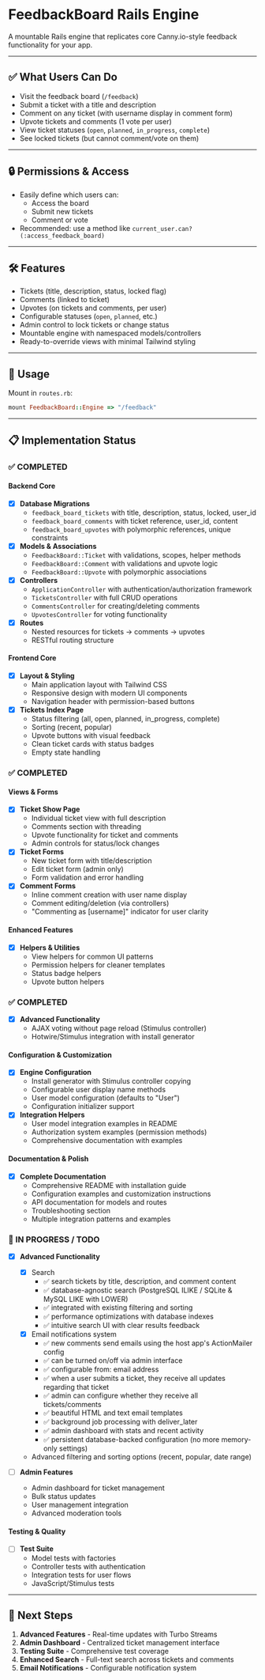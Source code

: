 # FeedbackBoard Rails Engine

A mountable Rails engine that replicates core Canny.io-style feedback functionality for your app.

---

## ✅ What Users Can Do

- Visit the feedback board (`/feedback`)
- Submit a ticket with a title and description
- Comment on any ticket (with username display in comment form)
- Upvote tickets and comments (1 vote per user)
- View ticket statuses (`open`, `planned`, `in_progress`, `complete`)
- See locked tickets (but cannot comment/vote on them)

---

## 🔒 Permissions & Access

- Easily define which users can:
  - Access the board
  - Submit new tickets
  - Comment or vote
- Recommended: use a method like `current_user.can?(:access_feedback_board)`

---

## 🛠 Features

- Tickets (title, description, status, locked flag)
- Comments (linked to ticket)
- Upvotes (on tickets and comments, per user)
- Configurable statuses (`open`, `planned`, etc.)
- Admin control to lock tickets or change status
- Mountable engine with namespaced models/controllers
- Ready-to-override views with minimal Tailwind styling

---

## 🚀 Usage

Mount in `routes.rb`:

```ruby
mount FeedbackBoard::Engine => "/feedback"

```

---

## 📋 Implementation Status

### ✅ COMPLETED

#### Backend Core
- [x] **Database Migrations**
  - `feedback_board_tickets` with title, description, status, locked, user_id
  - `feedback_board_comments` with ticket reference, user_id, content
  - `feedback_board_upvotes` with polymorphic references, unique constraints
- [x] **Models & Associations**
  - `FeedbackBoard::Ticket` with validations, scopes, helper methods
  - `FeedbackBoard::Comment` with validations and upvote logic
  - `FeedbackBoard::Upvote` with polymorphic associations
- [x] **Controllers**
  - `ApplicationController` with authentication/authorization framework
  - `TicketsController` with full CRUD operations
  - `CommentsController` for creating/deleting comments
  - `UpvotesController` for voting functionality
- [x] **Routes**
  - Nested resources for tickets → comments → upvotes
  - RESTful routing structure

#### Frontend Core
- [x] **Layout & Styling**
  - Main application layout with Tailwind CSS
  - Responsive design with modern UI components
  - Navigation header with permission-based buttons
- [x] **Tickets Index Page**
  - Status filtering (all, open, planned, in_progress, complete)
  - Sorting (recent, popular)
  - Upvote buttons with visual feedback
  - Clean ticket cards with status badges
  - Empty state handling

### ✅ COMPLETED

#### Views & Forms
- [x] **Ticket Show Page**
  - Individual ticket view with full description
  - Comments section with threading
  - Upvote functionality for ticket and comments
  - Admin controls for status/lock changes
- [x] **Ticket Forms**
  - New ticket form with title/description
  - Edit ticket form (admin only)
  - Form validation and error handling
- [x] **Comment Forms**
  - Inline comment creation with user name display
  - Comment editing/deletion (via controllers)
  - "Commenting as [username]" indicator for user clarity

#### Enhanced Features
- [x] **Helpers & Utilities**
  - View helpers for common UI patterns
  - Permission helpers for cleaner templates
  - Status badge helpers
  - Upvote button helpers

### ✅ COMPLETED
- [x] **Advanced Functionality**
  - AJAX voting without page reload (Stimulus controller)
  - Hotwire/Stimulus integration with install generator

#### Configuration & Customization
- [x] **Engine Configuration**
  - Install generator with Stimulus controller copying
  - Configurable user display name methods
  - User model configuration (defaults to "User")
  - Configuration initializer support
- [x] **Integration Helpers**
  - User model integration examples in README
  - Authorization system examples (permission methods)
  - Comprehensive documentation with examples

#### Documentation & Polish
- [x] **Complete Documentation**
  - Comprehensive README with installation guide
  - Configuration examples and customization instructions
  - API documentation for models and routes
  - Troubleshooting section
  - Multiple integration patterns and examples

### 🚧 IN PROGRESS / TODO
- [x] **Advanced Functionality**
  - [x] Search
    - ✅ search tickets by title, description, and comment content
    - ✅ database-agnostic search (PostgreSQL ILIKE / SQLite & MySQL LIKE with LOWER)
    - ✅ integrated with existing filtering and sorting
    - ✅ performance optimizations with database indexes
    - ✅ intuitive search UI with clear results feedback
  - [x] Email notifications system
    - ✅ new comments send emails using the host app's ActionMailer config
    - ✅ can be turned on/off via admin interface
    - ✅ configurable from: email address
    - ✅ when a user submits a ticket, they receive all updates regarding that ticket
    - ✅ admin can configure whether they receive all tickets/comments
    - ✅ beautiful HTML and text email templates
    - ✅ background job processing with deliver_later
    - ✅ admin dashboard with stats and recent activity
    - ✅ persistent database-backed configuration (no more memory-only settings)
  - Advanced filtering and sorting options (recent, popular, date range)

- [ ] **Admin Features**
  - Admin dashboard for ticket management
  - Bulk status updates
  - User management integration
  - Advanced moderation tools

#### Testing & Quality
- [ ] **Test Suite**
  - Model tests with factories
  - Controller tests with authentication
  - Integration tests for user flows
  - JavaScript/Stimulus tests

---

## 🎯 Next Steps

1. **Advanced Features** - Real-time updates with Turbo Streams
2. **Admin Dashboard** - Centralized ticket management interface
3. **Testing Suite** - Comprehensive test coverage
4. **Enhanced Search** - Full-text search across tickets and comments
5. **Email Notifications** - Configurable notification system
